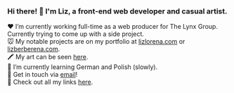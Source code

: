 ### Hi there! 👋 I'm Liz, a front-end web developer and casual artist.

❤️ I’m currently working full-time as a web producer for The Lynx Group. Currently trying to come up with a side project.
<br>
🐭 My notable projects are on my portfolio at [lizlorena.com](https://lizlorena.com) or [lizberberena.com](http://lizberberena.com).
<br>
🖍️ My art can be seen [here](https://lizlorena.com/art).
<br>
🌱 I’m currently learning German and Polish (slowly).
<br>
💬 Get in touch via [email](mailto:hello@lizlorena.com)!
<br>
🌙 Check out all my links [here](https://lizlorena.com/links).
